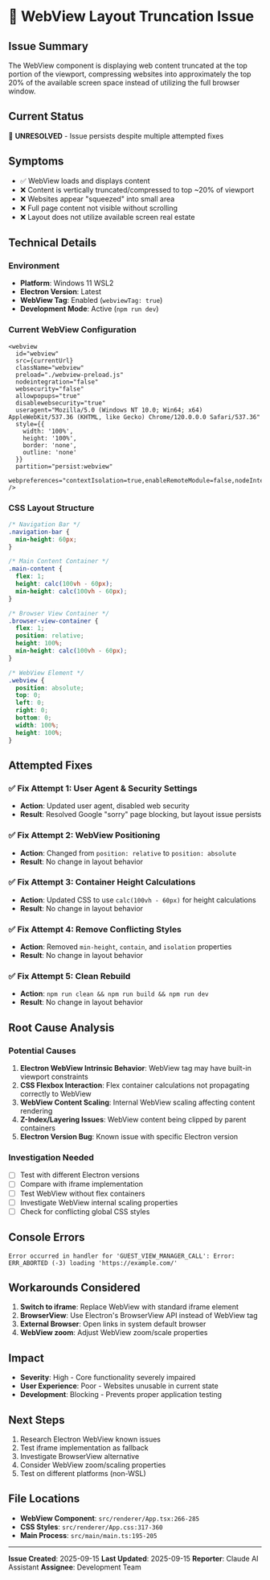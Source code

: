 # 🐛 WebView Layout Truncation Issue

## Issue Summary
The WebView component is displaying web content truncated at the top portion of the viewport, compressing websites into approximately the top 20% of the available screen space instead of utilizing the full browser window.

## Current Status
🔴 **UNRESOLVED** - Issue persists despite multiple attempted fixes

## Symptoms
- ✅ WebView loads and displays content
- ❌ Content is vertically truncated/compressed to top ~20% of viewport
- ❌ Websites appear "squeezed" into small area
- ❌ Full page content not visible without scrolling
- ❌ Layout does not utilize available screen real estate

## Technical Details

### Environment
- **Platform**: Windows 11 WSL2
- **Electron Version**: Latest
- **WebView Tag**: Enabled (`webviewTag: true`)
- **Development Mode**: Active (`npm run dev`)

### Current WebView Configuration
```tsx
<webview
  id="webview"
  src={currentUrl}
  className="webview"
  preload="./webview-preload.js"
  nodeintegration="false"
  websecurity="false"
  allowpopups="true"
  disablewebsecurity="true"
  useragent="Mozilla/5.0 (Windows NT 10.0; Win64; x64) AppleWebKit/537.36 (KHTML, like Gecko) Chrome/120.0.0.0 Safari/537.36"
  style={{
    width: '100%',
    height: '100%',
    border: 'none',
    outline: 'none'
  }}
  partition="persist:webview"
  webpreferences="contextIsolation=true,enableRemoteModule=false,nodeIntegration=false,allowRunningInsecureContent=true,webviewTag=true"
/>
```

### CSS Layout Structure
```css
/* Navigation Bar */
.navigation-bar {
  min-height: 60px;
}

/* Main Content Container */
.main-content {
  flex: 1;
  height: calc(100vh - 60px);
  min-height: calc(100vh - 60px);
}

/* Browser View Container */
.browser-view-container {
  flex: 1;
  position: relative;
  height: 100%;
  min-height: calc(100vh - 60px);
}

/* WebView Element */
.webview {
  position: absolute;
  top: 0;
  left: 0;
  right: 0;
  bottom: 0;
  width: 100%;
  height: 100%;
}
```

## Attempted Fixes

### ✅ Fix Attempt 1: User Agent & Security Settings
- **Action**: Updated user agent, disabled web security
- **Result**: Resolved Google "sorry" page blocking, but layout issue persists

### ✅ Fix Attempt 2: WebView Positioning
- **Action**: Changed from `position: relative` to `position: absolute`
- **Result**: No change in layout behavior

### ✅ Fix Attempt 3: Container Height Calculations
- **Action**: Updated CSS to use `calc(100vh - 60px)` for height calculations
- **Result**: No change in layout behavior

### ✅ Fix Attempt 4: Remove Conflicting Styles
- **Action**: Removed `min-height`, `contain`, and `isolation` properties
- **Result**: No change in layout behavior

### ✅ Fix Attempt 5: Clean Rebuild
- **Action**: `npm run clean && npm run build && npm run dev`
- **Result**: No change in layout behavior

## Root Cause Analysis

### Potential Causes
1. **Electron WebView Intrinsic Behavior**: WebView tag may have built-in viewport constraints
2. **CSS Flexbox Interaction**: Flex container calculations not propagating correctly to WebView
3. **WebView Content Scaling**: Internal WebView scaling affecting content rendering
4. **Z-Index/Layering Issues**: WebView content being clipped by parent containers
5. **Electron Version Bug**: Known issue with specific Electron version

### Investigation Needed
- [ ] Test with different Electron versions
- [ ] Compare with iframe implementation
- [ ] Test WebView without flex containers
- [ ] Investigate WebView internal scaling properties
- [ ] Check for conflicting global CSS styles

## Console Errors
```
Error occurred in handler for 'GUEST_VIEW_MANAGER_CALL': Error: ERR_ABORTED (-3) loading 'https://example.com/'
```

## Workarounds Considered
1. **Switch to iframe**: Replace WebView with standard iframe element
2. **BrowserView**: Use Electron's BrowserView API instead of WebView tag
3. **External Browser**: Open links in system default browser
4. **WebView zoom**: Adjust WebView zoom/scale properties

## Impact
- **Severity**: High - Core functionality severely impaired
- **User Experience**: Poor - Websites unusable in current state
- **Development**: Blocking - Prevents proper application testing

## Next Steps
1. Research Electron WebView known issues
2. Test iframe implementation as fallback
3. Investigate BrowserView alternative
4. Consider WebView zoom/scaling properties
5. Test on different platforms (non-WSL)

## File Locations
- **WebView Component**: `src/renderer/App.tsx:266-285`
- **CSS Styles**: `src/renderer/App.css:317-360`
- **Main Process**: `src/main/main.ts:195-205`

---

**Issue Created**: 2025-09-15
**Last Updated**: 2025-09-15
**Reporter**: Claude AI Assistant
**Assignee**: Development Team